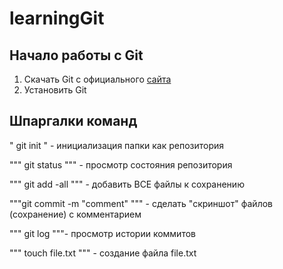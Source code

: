 # learningGit
## Начало работы с Git
1. Скачать Git с официального [сайта](https://git-scm.com/downloads)
2. Установить Git

## Шпаргалки команд
" git init " - инициализация папки как репозитория


""" git status """ - просмотр состояния репозитория


""" git add -all """ - добавить ВСЕ файлы к сохранению


"""git commit -m "comment" """ - сделать "скриншот" файлов (сохранение) с комментарием


""" git log """- просмотр истории коммитов


""" touch file.txt """ - создание файла file.txt
